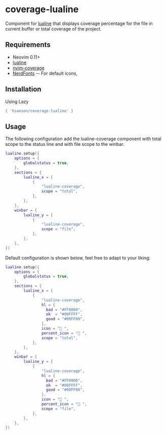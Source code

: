 # coverage-lualine

Component for [lualine](https://github.com/nvim-lualine/lualine.nvim) that
displays coverage percentage for the file in current buffer or total coverage of
the project.

## Requirements

- Neovim 0.11+
- [lualine](https://github.com/nvim-lualine/lualine.nvim)
- [nvim-coverage](https://github.com/andythigpen/nvim-coverage)
- [NerdFonts](https://www.nerdfonts.com/#home) -- For default icons,

## Installation

Using Lazy

```lua
{ 'hsanson/coverage-lualine' }
```

## Usage

The following configuration add the lualine-coverage component with total scope
to the status line and with file scope to the winbar.

```lua
lualine.setup({
    options = {
        globalstatus = true,
    },
    sections = {
        lualine_x = {
            {
                "lualine-coverage",
                scope = "total",
            },
        },
    },
    winbar = {
        lualine_y = {
            {
                "lualine-coverage",
                scope = "file",
            },
        },
    },
})
```

Default configuration is shown below, feel free to adapt to your liking:

```lua
lualine.setup({
    options = {
        globalstatus = true,
    },
    sections = {
        lualine_x = {
            {
                "lualine-coverage",
                hl = {
                  bad = "#FF0000",
                  ok  = "#00FFFF",
                  good = "#00FF00",
                },
                icon = " ",
                percent_icon = " ",
                scope = "total",
            },
        },
    },
    winbar = {
        lualine_y = {
            {
                "lualine-coverage",
                hl = {
                  bad = "#FF0000",
                  ok  = "#00FFFF",
                  good = "#00FF00",
                },
                icon = " ",
                percent_icon = " ",
                scope = "file",
            },
        },
    },
})
```
